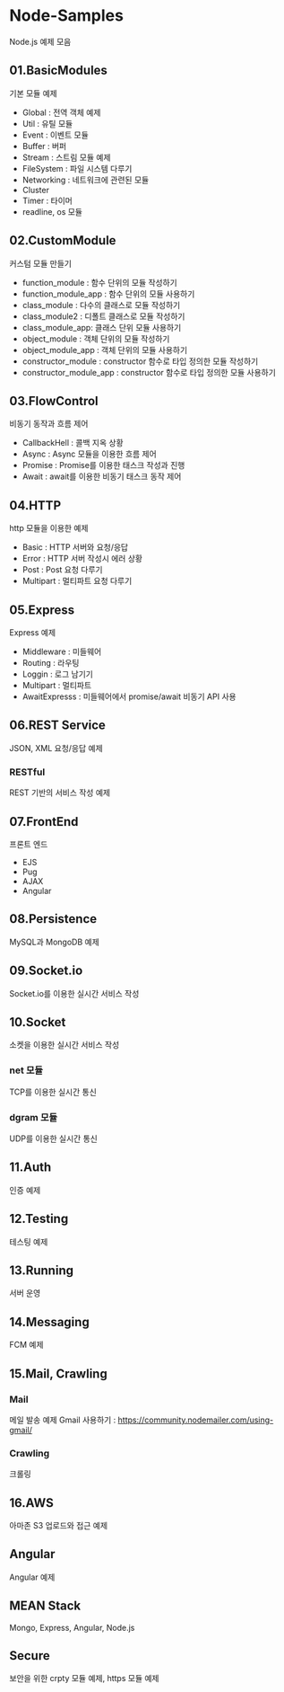 # Node-Samples
Node.js 예제 모음

## 01.BasicModules
기본 모듈 예제

- Global : 전역 객체 예제
- Util : 유틸 모듈
- Event : 이벤트 모듈
- Buffer : 버퍼
- Stream : 스트림 모듈 예제
- FileSystem : 파일 시스템 다루기
- Networking : 네트워크에 관련된 모듈
- Cluster
- Timer : 타이머
- readline, os 모듈 

## 02.CustomModule
커스텀 모듈 만들기

- function_module : 함수 단위의 모듈 작성하기
- function_module_app : 함수 단위의 모듈 사용하기
- class_module : 다수의 클래스로 모듈 작성하기
- class_module2 : 디폴트 클래스로 모듈 작성하기
- class_module_app: 클래스 단위 모듈 사용하기
- object_module : 객체 단위의 모듈 작성하기
- object_module_app : 객체 단위의 모듈 사용하기
- constructor_module : constructor 함수로 타입 정의한 모듈 작성하기
- constructor_module_app : constructor 함수로 타입 정의한 모듈 사용하기

## 03.FlowControl
비동기 동작과 흐름 제어

- CallbackHell : 콜백 지옥 상황
- Async : Async 모듈을 이용한 흐름 제어 
- Promise : Promise를 이용한 태스크 작성과 진행
- Await : await를 이용한 비동기 태스크 동작 제어

## 04.HTTP
http 모듈을 이용한 예제

- Basic : HTTP 서버와 요청/응답
- Error : HTTP 서버 작성시 에러 상황
- Post : Post 요청 다루기
- Multipart : 멀티파트 요청 다루기

## 05.Express
Express 예제

- Middleware : 미들웨어
- Routing : 라우팅
- Loggin : 로그 남기기
- Multipart : 멀티파트
- AwaitExpresss : 미들웨어에서 promise/await 비동기 API 사용

## 06.REST Service

JSON, XML 요청/응답 예제

### RESTful

REST 기반의 서비스 작성 예제

## 07.FrontEnd
프론트 엔드

- EJS
- Pug
- AJAX
- Angular

## 08.Persistence

MySQL과 MongoDB 예제

## 09.Socket.io

Socket.io를 이용한 실시간 서비스 작성

## 10.Socket

소켓을 이용한 실시간 서비스 작성

### net 모듈

TCP를 이용한 실시간 통신

### dgram 모듈

UDP를 이용한 실시간 통신

## 11.Auth

인증 예제

## 12.Testing

테스팅 예제

## 13.Running

서버 운영

## 14.Messaging

FCM 예제

## 15.Mail, Crawling

### Mail
메일 발송 예제
Gmail 사용하기 : https://community.nodemailer.com/using-gmail/



### Crawling
크롤링

## 16.AWS
아마존 S3 업로드와 접근 예제

## Angular
Angular 예제

## MEAN Stack
Mongo, Express, Angular, Node.js  

## Secure
보안을 위한 crpty 모듈 예제, https 모듈 예제

















